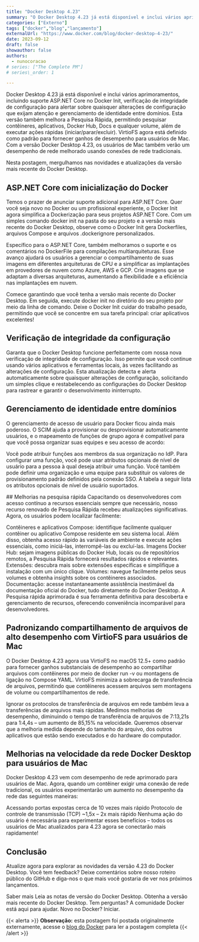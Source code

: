 ```yaml
---
title: "Docker Desktop 4.23"
summary: "O Docker Desktop 4.23 já está disponível e inclui vários aprimoramentos, incluindo suporte ASP.NET Core no Docker Init, verificação de integridade de configuração para alertar sobre quaisquer alterações de configuração que exijam atenção e gerenciamento de identidade entre domínios."
categories: ["Externo"]
tags: ["docker","blog","lançamento"]
externalUrl: "https://www.docker.com/blog/docker-desktop-4-23/"
date: 2023-09-12
draft: false
showauthor: false
authors:
  - nunocoracao
# series: ["The Complete PM"]
# series\_order: 1

---
```

Docker Desktop 4.23 já está disponível e inclui vários aprimoramentos, incluindo suporte ASP.NET Core no Docker Init, verificação de integridade de configuração para alertar sobre quaisquer alterações de configuração que exijam atenção e gerenciamento de identidade entre domínios. Esta versão também melhora a Pesquisa Rápida, permitindo pesquisar contêineres, aplicativos, Docker Hub, Docs e qualquer volume, além de executar ações rápidas (iniciar/parar/excluir). VirtioFS agora está definido como padrão para fornecer ganhos de desempenho para usuários de Mac. Com a versão Docker Desktop 4.23, os usuários de Mac também verão um desempenho de rede melhorado usando conexões de rede tradicionais.

Nesta postagem, mergulhamos nas novidades e atualizações da versão mais recente do Docker Desktop.

## ASP.NET Core com inicialização do Docker
Temos o prazer de anunciar suporte adicional para ASP.NET Core. Quer você seja novo no Docker ou um profissional experiente, o Docker Init agora simplifica a Dockerização para seus projetos ASP.NET Core. Com um simples comando docker init na pasta do seu projeto e a versão mais recente do Docker Desktop, observe como o Docker Init gera Dockerfiles, arquivos Compose e arquivos .dockerignore personalizados.

Específico para o ASP.NET Core, também melhoramos o suporte e os comentários no DockerFile para compilações multiarquiteturas. Esse avanço ajudará os usuários a gerenciar o compartilhamento de suas imagens em diferentes arquiteturas de CPU e a simplificar as implantações em provedores de nuvem como Azure, AWS e GCP. Crie imagens que se adaptam a diversas arquiteturas, aumentando a flexibilidade e a eficiência nas implantações em nuvem.

Comece garantindo que você tenha a versão mais recente do Docker Desktop. Em seguida, execute docker init no diretório do seu projeto por meio da linha de comando. Deixe o Docker Init cuidar do trabalho pesado, permitindo que você se concentre em sua tarefa principal: criar aplicativos excelentes!

## Verificação de integridade da configuração
Garanta que o Docker Desktop funcione perfeitamente com nossa nova verificação de integridade de configuração. Isso permite que você continue usando vários aplicativos e ferramentas locais, às vezes facilitando as alterações de configuração. Esta atualização detecta e alerta automaticamente sobre quaisquer alterações de configuração, solicitando um simples clique e restabelecendo as configurações do Docker Desktop para rastrear e garantir o desenvolvimento ininterrupto.


## Gerenciamento de identidade entre domínios
O gerenciamento de acesso de usuário para Docker ficou ainda mais poderoso. O SCIM ajuda a provisionar ou desprovisionar automaticamente usuários, e o mapeamento de funções de grupo agora é compatível para que você possa organizar suas equipes e seu acesso de acordo:

Você pode atribuir funções aos membros da sua organização no IdP. Para configurar uma função, você pode usar atributos opcionais de nível de usuário para a pessoa à qual deseja atribuir uma função.
Você também pode definir uma organização e uma equipe para substituir os valores de provisionamento padrão definidos pela conexão SSO.
A tabela a seguir lista os atributos opcionais de nível de usuário suportados.

## Melhorias na pesquisa rápida
Capacitando os desenvolvedores com acesso contínuo a recursos essenciais sempre que necessário, nosso recurso renovado de Pesquisa Rápida recebeu atualizações significativas. Agora, os usuários podem localizar facilmente:

Contêineres e aplicativos Compose: identifique facilmente qualquer contêiner ou aplicativo Compose residente em seu sistema local. Além disso, obtenha acesso rápido às variáveis ​​de ambiente e execute ações essenciais, como iniciá-las, interrompê-las ou excluí-las.
Imagens Docker Hub: sejam imagens públicas do Docker Hub, locais ou de repositórios remotos, a Pesquisa Rápida fornecerá resultados rápidos e relevantes.
Extensões: descubra mais sobre extensões específicas e simplifique a instalação com um único clique.
Volumes: navegue facilmente pelos seus volumes e obtenha insights sobre os contêineres associados.
Documentação: acesse instantaneamente assistência inestimável da documentação oficial do Docker, tudo diretamente do Docker Desktop.
A Pesquisa rápida aprimorada é sua ferramenta definitiva para descoberta e gerenciamento de recursos, oferecendo conveniência incomparável para desenvolvedores.

## Padronizando compartilhamento de arquivos de alto desempenho com VirtioFS para usuários de Mac
O Docker Desktop 4.23 agora usa VirtioFS no macOS 12.5+ como padrão para fornecer ganhos substanciais de desempenho ao compartilhar arquivos com contêineres por meio de docker run -v ou montagens de ligação no Compose YAML. VirtioFS minimiza a sobrecarga de transferência de arquivos, permitindo que contêineres acessem arquivos sem montagens de volume ou compartilhamentos de rede.

Ignorar os protocolos de transferência de arquivos em rede também leva a transferências de arquivos mais rápidas. Medimos melhorias de desempenho, diminuindo o tempo de transferência de arquivos de 7:13,21s para 1:4,4s – um aumento de 85,15% na velocidade. Queremos observar que a melhoria medida depende do tamanho do arquivo, dos outros aplicativos que estão sendo executados e do hardware do computador.

## Melhorias na velocidade da rede Docker Desktop para usuários de Mac
Docker Desktop 4.23 vem com desempenho de rede aprimorado para usuários de Mac. Agora, quando um contêiner exigir uma conexão de rede tradicional, os usuários experimentarão um aumento no desempenho da rede das seguintes maneiras:

Acessando portas expostas cerca de 10 vezes mais rápido
Protocolo de controle de transmissão (TCP) ~1,5x – 2x mais rápido
Nenhuma ação do usuário é necessária para experimentar esses benefícios – todos os usuários de Mac atualizados para 4.23 agora se conectarão mais rapidamente!

## Conclusão
Atualize agora para explorar as novidades da versão 4.23 do Docker Desktop. Você tem feedback? Deixe comentários sobre nosso roteiro público do GitHub e diga-nos o que mais você gostaria de ver nos próximos lançamentos.

Saber mais
Leia as notas de versão do Docker Desktop.
Obtenha a versão mais recente do Docker Desktop.
Tem perguntas? A comunidade Docker está aqui para ajudar.
Novo no Docker? Iniciar.


{{< alerta >}}
**Observação:** esta postagem foi postada originalmente externamente, acesse o [blog do Docker](https://www.docker.com/blog/docker-desktop-4-23/) para ler a postagem completa
{{< /alert >}}